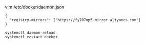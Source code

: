 vim /etc/docker/daemon.json

```
{
  "registry-mirrors": ["https://fy707np5.mirror.aliyuncs.com"]
}
```

```
systemctl daemon-reload
systemctl restart docker
```